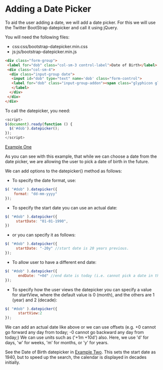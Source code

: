 # Adding a Date Picker

To aid the user adding a date, we will add a date picker. For this we will use the Twitter BootStrap datepicker and call it using jQuery.

You will need the following files:

- css:css/bootstrap-datepicker.min.css
- js:js/bootstrap-datepicker.min.js

```html
<div class="form-group">
 <label for="dob" class="col-sm-3 control-label">Date of Birth</label>
 <div class="col-sm-4">
  <div class="input-group date">
   <input id="dob" type="text" name='dob' class="form-control">
   <label for="dob" class="input-group-addon"><span class="glyphicon glyphicon-calendar"></span>
   </label>
  </div>
 </div>
</div>
```

To call the datepicker, you need:

```js
<script>
$(document).ready(function () {
  $('#dob').datepicker();
});
</script>
```

<a href="archives/examples/formexample1.htm" target = "_ blank">Example One</a>


As you can see with this example, that while we can choose a date from the date picker, we are allowing the user to pick a date of birth in the future.

We can add options to the datepicker() method as follows:

- To specify the date format, use:
```js
$( "#dob" ).datepicker({
    format: "dd-mm-yyyy"
});
```

- To specify the start date you can use an actual date:
```js
$( "#dob" ).datepicker({
     startDate: "01-01-1990",
})
```

- or you can specify it as follows:
```js
$( "#dob" ).datepicker({
     startDate: "-20y" //start date is 20 years previous.
});
```

- To allow user to have a different end date:
```js
$( "#dob" ).datepicker({
      endDate: "+0d" //end date is today (i.e. cannot pick a date in the future).
});
```

- To specify how the user views the datepicker you can specify a value for startView, where the default value is 0 (month), and the others are 1 (year) and 2 (decade):
```js
$( "#dob" ).datepicker({
      startView:2
});
```

We can add an actual date like above or we can use offsets (e.g. +0 cannot go forward any day from today; -0 cannot go backward any day from today;) We can use units such as ('+1m +10d') also. Here, we use 'd' for days, 'w' for weeks, 'm' for months, or 'y' for years.

See the Date of Birth datepicker in <a href="archives/examples/formexample2.htm" target = "_ blank">Example Two</a>. This sets the start date as 1940, but to speed up the search, the calendar is displayed in decades initially.
